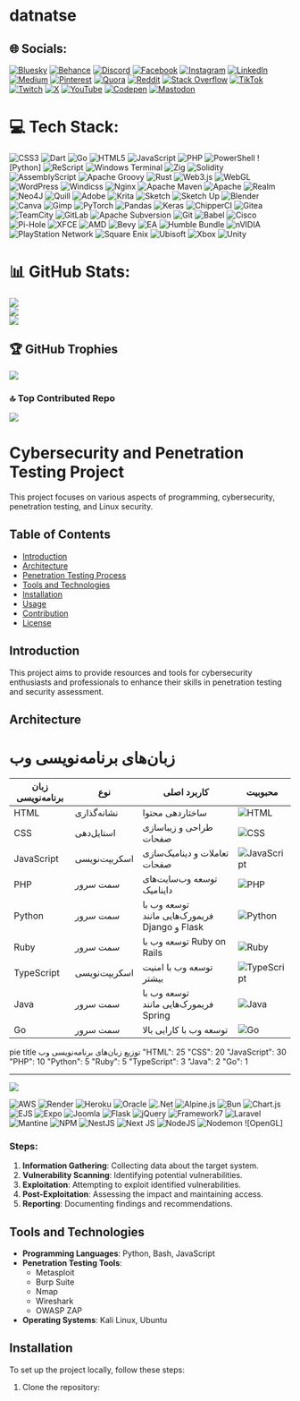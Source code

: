# datnatse


## 🌐 Socials:
[![Bluesky](https://img.shields.io/badge/bluesky-0285FF?style=for-the-badge&logo=bluesky&logoColor=%23FFFFFF)](https://bsky.app/profile/datnatsec) [![Behance](https://img.shields.io/badge/Behance-1769ff?logo=behance&logoColor=white)](https://behance.net/datnathidden) [![Discord](https://img.shields.io/badge/Discord-%237289DA.svg?logo=discord&logoColor=white)](https://discord.gg/datnatcourses) [![Facebook](https://img.shields.io/badge/Facebook-%231877F2.svg?logo=Facebook&logoColor=white)](https://facebook.com/datnatsec) [![Instagram](https://img.shields.io/badge/Instagram-%23E4405F.svg?logo=Instagram&logoColor=white)](https://instagram.com/datnatsec) [![LinkedIn](https://img.shields.io/badge/LinkedIn-%230077B5.svg?logo=linkedin&logoColor=white)](https://linkedin.com/in/datnatsec) [![Medium](https://img.shields.io/badge/Medium-12100E?logo=medium&logoColor=white)](https://medium.com/@admincoures) [![Pinterest](https://img.shields.io/badge/Pinterest-%23E60023.svg?logo=Pinterest&logoColor=white)](https://pinterest.com/coursesicons) [![Quora](https://img.shields.io/badge/Quora-%23B92B27.svg?logo=Quora&logoColor=white)](https://quora.com/profile/hiddensec) [![Reddit](https://img.shields.io/badge/Reddit-%23FF4500.svg?logo=Reddit&logoColor=white)](https://reddit.com/user/icohidd) [![Stack Overflow](https://img.shields.io/badge/-Stackoverflow-FE7A16?logo=stack-overflow&logoColor=white)](https://stackoverflow.com/users/hiddenBo) [![TikTok](https://img.shields.io/badge/TikTok-%23000000.svg?logo=TikTok&logoColor=white)](https://tiktok.com/@datnatsec) [![Twitch](https://img.shields.io/badge/Twitch-%239146FF.svg?logo=Twitch&logoColor=white)](https://twitch.tv/hiddnest) [![X](https://img.shields.io/badge/X-black.svg?logo=X&logoColor=white)](https://x.com/nethiddendat) [![YouTube](https://img.shields.io/badge/YouTube-%23FF0000.svg?logo=YouTube&logoColor=white)](https://youtube.com/@datnatsec) [![Codepen](https://img.shields.io/badge/Codepen-000000?style=for-the-badge&logo=codepen&logoColor=white)](https://codepen.io/hidden) [![Mastodon](https://img.shields.io/badge/-MASTODON-%232B90D9?style=for-the-badge&logo=mastodon&logoColor=white)](https://mastodon.social/@methodyourpull) 

# 💻 Tech Stack:
![CSS3](https://img.shields.io/badge/css3-%231572B6.svg?style=for-the-badge&logo=css3&logoColor=white) ![Dart](https://img.shields.io/badge/dart-%230175C2.svg?style=for-the-badge&logo=dart&logoColor=white) ![Go](https://img.shields.io/badge/go-%2300ADD8.svg?style=for-the-badge&logo=go&logoColor=white) ![HTML5](https://img.shields.io/badge/html5-%23E34F26.svg?style=for-the-badge&logo=html5&logoColor=white) ![JavaScript](https://img.shields.io/badge/javascript-%23323330.svg?style=for-the-badge&logo=javascript&logoColor=%23F7DF1E) ![PHP](https://img.shields.io/badge/php-%23777BB4.svg?style=for-the-badge&logo=php&logoColor=white) ![PowerShell](https://img.shields.io/badge/PowerShell-%235391FE.svg?style=for-the-badge&logo=powershell&logoColor=white) ![Python] ![ReScript](https://img.shields.io/badge/rescript-%2314162c?style=for-the-badge&logo=rescript&logoColor=e34c4c) ![Windows Terminal](https://img.shields.io/badge/Windows%20Terminal-%234D4D4D.svg?style=for-the-badge&logo=windows-terminal&logoColor=white) ![Zig](https://img.shields.io/badge/Zig-%23F7A41D.svg?style=for-the-badge&logo=zig&logoColor=white) ![Solidity](https://img.shields.io/badge/Solidity-%23363636.svg?style=for-the-badge&logo=solidity&logoColor=white) ![AssemblyScript](https://img.shields.io/badge/assembly%20script-%23000000.svg?style=for-the-badge&logo=assemblyscript&logoColor=white) ![Apache Groovy](https://img.shields.io/badge/Apache%20Groovy-4298B8.svg?style=for-the-badge&logo=Apache+Groovy&logoColor=white) ![Rust](https://img.shields.io/badge/rust-%23000000.svg?style=for-the-badge&logo=rust&logoColor=white) ![Web3.js](https://img.shields.io/badge/web3.js-F16822?style=for-the-badge&logo=web3.js&logoColor=white) ![WebGL](https://img.shields.io/badge/WebGL-990000?logo=webgl&logoColor=white&style=for-the-badge) ![WordPress](https://img.shields.io/badge/WordPress-%23117AC9.svg?style=for-the-badge&logo=WordPress&logoColor=white) ![Windicss](https://img.shields.io/badge/windicss-48B0F1.svg?style=for-the-badge&logo=windi-css&logoColor=white) ![Nginx](https://img.shields.io/badge/nginx-%23009639.svg?style=for-the-badge&logo=nginx&logoColor=white) ![Apache Maven](https://img.shields.io/badge/Apache%20Maven-C71A36?style=for-the-badge&logo=Apache%20Maven&logoColor=white) ![Apache](https://img.shields.io/badge/apache-%23D42029.svg?style=for-the-badge&logo=apache&logoColor=white) ![Realm](https://img.shields.io/badge/Realm-39477F?style=for-the-badge&logo=realm&logoColor=white) ![Neo4J](https://img.shields.io/badge/Neo4j-008CC1?style=for-the-badge&logo=neo4j&logoColor=white) ![Quill](https://img.shields.io/badge/Quill-52B0E7?style=for-the-badge&logo=apache&logoColor=white) ![Adobe](https://img.shields.io/badge/adobe-%23FF0000.svg?style=for-the-badge&logo=adobe&logoColor=white) ![Krita](https://img.shields.io/badge/Krita-203759?style=for-the-badge&logo=krita&logoColor=EEF37B) ![Sketch](https://img.shields.io/badge/Sketch-FFB387?style=for-the-badge&logo=sketch&logoColor=black) ![Sketch Up](https://img.shields.io/badge/SketchUp-005F9E?style=for-the-badge&logo=sketchup&logoColor=white) ![Blender](https://img.shields.io/badge/blender-%23F5792A.svg?style=for-the-badge&logo=blender&logoColor=white) ![Canva](https://img.shields.io/badge/Canva-%2300C4CC.svg?style=for-the-badge&logo=Canva&logoColor=white) ![Gimp](https://img.shields.io/badge/Gimp-657D8B?style=for-the-badge&logo=gimp&logoColor=FFFFFF) ![PyTorch](https://img.shields.io/badge/PyTorch-%23EE4C2C.svg?style=for-the-badge&logo=PyTorch&logoColor=white) ![Pandas](https://img.shields.io/badge/pandas-%23150458.svg?style=for-the-badge&logo=pandas&logoColor=white) ![Keras](https://img.shields.io/badge/Keras-%23D00000.svg?style=for-the-badge&logo=Keras&logoColor=white) ![ChipperCI](https://img.shields.io/badge/chipperci-1e394e.svg?style=for-the-badge&logo=chipperci&logoColor=white) ![Gitea](https://img.shields.io/badge/Gitea-34495E?style=for-the-badge&logo=gitea&logoColor=5D9425) ![TeamCity](https://img.shields.io/badge/teamcity-000000.svg?style=for-the-badge&logo=teamcity&logoColor=white) ![GitLab](https://img.shields.io/badge/gitlab-%23181717.svg?style=for-the-badge&logo=gitlab&logoColor=white) ![Apache Subversion](https://img.shields.io/badge/subversion-%23809CC9.svg?style=for-the-badge&logo=subversion&logoColor=white) ![Git](https://img.shields.io/badge/git-%23F05033.svg?style=for-the-badge&logo=git&logoColor=white) ![Babel](https://img.shields.io/badge/Babel-F9DC3e?style=for-the-badge&logo=babel&logoColor=black) ![Cisco](https://img.shields.io/badge/cisco-%23049fd9.svg?style=for-the-badge&logo=cisco&logoColor=black) ![Pi-Hole](https://img.shields.io/badge/pihole-%2396060C.svg?style=for-the-badge&logo=pi-hole&logoColor=white) ![XFCE](https://img.shields.io/badge/XFCE-%232284F2.svg?style=for-the-badge&logo=xfce&logoColor=white) ![AMD](https://img.shields.io/badge/AMD-%23000000.svg?style=for-the-badge&logo=amd&logoColor=white) ![Bevy](https://img.shields.io/badge/bevy-%23232326.svg?style=for-the-badge&logo=bevy&logoColor=white) ![EA](https://img.shields.io/badge/ea-%23000000.svg?style=for-the-badge&logo=ea&logoColor=white) ![Humble Bundle](https://img.shields.io/badge/HumbleBundle-%23494F5C.svg?style=for-the-badge&logo=HumbleBundle&logoColor=white) ![nVIDIA](https://img.shields.io/badge/nVIDIA-%2376B900.svg?style=for-the-badge&logo=nVIDIA&logoColor=white) ![PlayStation Network](https://img.shields.io/badge/PSN-%230070D1.svg?style=for-the-badge&logo=Playstation&logoColor=white) ![Square Enix](https://img.shields.io/badge/SquareEnix-%23ED1C24.svg?style=for-the-badge&logo=SquareEnix&logoColor=white) ![Ubisoft](https://img.shields.io/badge/Ubisoft-%23F5F5F5.svg?style=for-the-badge&logo=Ubisoft&logoColor=black) ![Xbox](https://img.shields.io/badge/xbox-%23107C10.svg?style=for-the-badge&logo=xbox&logoColor=white) ![Unity](https://img.shields.io/badge/unity-%23000000.svg?style=for-the-badge&logo=unity&logoColor=white)
# 📊 GitHub Stats:
![](https://github-readme-stats.vercel.app/api?username=datnatsec&theme=dark&hide_border=false&include_all_commits=true&count_private=true)<br/>
![](https://github-readme-streak-stats.herokuapp.com/?user=datnatsec&theme=dark&hide_border=false)<br/>
![](https://github-readme-stats.vercel.app/api/top-langs/?username=datnatsec&theme=dark&hide_border=false&include_all_commits=true&count_private=true&layout=compact)

## 🏆 GitHub Trophies
![](https://github-profile-trophy.vercel.app/?username=datnatsec&theme=radical&no-frame=false&no-bg=false&margin-w=4)

### 🔝 Top Contributed Repo
![](https://github-contributor-stats.vercel.app/api?username=datnatsec&limit=5&theme=dark&combine_all_yearly_contributions=true)



# Cybersecurity and Penetration Testing Project

This project focuses on various aspects of programming, cybersecurity, penetration testing, and Linux security.

## Table of Contents

- [Introduction](#introduction)
- [Architecture](#architecture)
- [Penetration Testing Process](#penetration-testing-process)
- [Tools and Technologies](#tools-and-technologies)
- [Installation](#installation)
- [Usage](#usage)
- [Contribution](#contribution)
- [License](#license)

## Introduction

This project aims to provide resources and tools for cybersecurity enthusiasts and professionals to enhance their skills in penetration testing and security assessment.

## Architecture


# زبان‌های برنامه‌نویسی وب

| زبان برنامه‌نویسی | نوع                  | کاربرد اصلی                          | محبوبیت  |
|-------------------|---------------------|--------------------------------------|-----------|
| HTML              | نشانه‌گذاری         | ساختاردهی محتوا                      | ![HTML](https://img.shields.io/badge/Popularity-High-green)   |
| CSS               | استایل‌دهی         | طراحی و زیباسازی صفحات              | ![CSS](https://img.shields.io/badge/Popularity-High-green)    |
| JavaScript        | اسکریپت‌نویسی       | تعاملات و دینامیک‌سازی صفحات        | ![JavaScript](https://img.shields.io/badge/Popularity-High-green) |
| PHP               | سمت سرور            | توسعه وب‌سایت‌های داینامیک          | ![PHP](https://img.shields.io/badge/Popularity-Medium-yellow)   |
| Python            | سمت سرور            | توسعه وب با فریمورک‌هایی مانند Django و Flask | ![Python](https://img.shields.io/badge/Popularity-High-green)  |
| Ruby              | سمت سرور            | توسعه وب با Ruby on Rails           | ![Ruby](https://img.shields.io/badge/Popularity-Medium-yellow)   |
| TypeScript        | اسکریپت‌نویسی       | توسعه وب با امنیت بیشتر             | ![TypeScript](https://img.shields.io/badge/Popularity-Medium-yellow) |
| Java              | سمت سرور            | توسعه وب با فریمورک‌هایی مانند Spring | ![Java](https://img.shields.io/badge/Popularity-Medium-yellow)   |
| Go                | سمت سرور            | توسعه وب با کارایی بالا              | ![Go](https://img.shields.io/badge/Popularity-Low-red)         |

pie
    title توزیع زبان‌های برنامه‌نویسی وب
    "HTML": 25
    "CSS": 20
    "JavaScript": 30
    "PHP": 10
    "Python": 5
    "Ruby": 5
    "TypeScript": 3
    "Java": 2
    "Go": 1




---
[![](https://visitcount.itsvg.in/api?id=datnatsec&icon=0&color=0)](https://visitcount.itsvg.in)

<!-- Proudly created with GPRM ( https://gprm.itsvg.in ) -->

 ![AWS](https://img.shields.io/badge/AWS-%23FF9900.svg?style=for-the-badge&logo=amazon-aws&logoColor=white) ![Render](https://img.shields.io/badge/Render-%46E3B7.svg?style=for-the-badge&logo=render&logoColor=white) ![Heroku](https://img.shields.io/badge/heroku-%23430098.svg?style=for-the-badge&logo=heroku&logoColor=white) ![Oracle](https://img.shields.io/badge/Oracle-F80000?style=for-the-badge&logo=oracle&logoColor=white) ![.Net](https://img.shields.io/badge/.NET-5C2D91?style=for-the-badge&logo=.net&logoColor=white) ![Alpine.js](https://img.shields.io/badge/alpinejs-white.svg?style=for-the-badge&logo=alpinedotjs&logoColor=%238BC0D0) ![Bun](https://img.shields.io/badge/Bun-%23000000.svg?style=for-the-badge&logo=bun&logoColor=white) ![Chart.js](https://img.shields.io/badge/chart.js-F5788D.svg?style=for-the-badge&logo=chart.js&logoColor=white) ![EJS](https://img.shields.io/badge/ejs-%23B4CA65.svg?style=for-the-badge&logo=ejs&logoColor=black) ![Expo](https://img.shields.io/badge/expo-1C1E24?style=for-the-badge&logo=expo&logoColor=#D04A37) ![Joomla](https://img.shields.io/badge/joomla-%235091CD.svg?style=for-the-badge&logo=joomla&logoColor=white) ![Flask](https://img.shields.io/badge/flask-%23000.svg?style=for-the-badge&logo=flask&logoColor=white) ![jQuery](https://img.shields.io/badge/jquery-%230769AD.svg?style=for-the-badge&logo=jquery&logoColor=white) ![Framework7](https://img.shields.io/badge/framework7-%23EE350F.svg?style=for-the-badge&logo=framework7&logoColor=white) ![Laravel](https://img.shields.io/badge/laravel-%23FF2D20.svg?style=for-the-badge&logo=laravel&logoColor=white) ![Mantine](https://img.shields.io/badge/Mantine-ffffff?style=for-the-badge&logo=Mantine&logoColor=339af0) ![NPM](https://img.shields.io/badge/NPM-%23CB3837.svg?style=for-the-badge&logo=npm&logoColor=white) ![NestJS](https://img.shields.io/badge/nestjs-%23E0234E.svg?style=for-the-badge&logo=nestjs&logoColor=white) ![Next JS](https://img.shields.io/badge/Next-black?style=for-the-badge&logo=next.js&logoColor=white) ![NodeJS](https://img.shields.io/badge/node.js-6DA55F?style=for-the-badge&logo=node.js&logoColor=white) ![Nodemon](https://img.shields.io/badge/NODEMON-%23323330.svg?style=for-the-badge&logo=nodemon&logoColor=%BBDEAD) ![OpenGL]

### Steps:
1. **Information Gathering**: Collecting data about the target system.
2. **Vulnerability Scanning**: Identifying potential vulnerabilities.
3. **Exploitation**: Attempting to exploit identified vulnerabilities.
4. **Post-Exploitation**: Assessing the impact and maintaining access.
5. **Reporting**: Documenting findings and recommendations.

## Tools and Technologies

- **Programming Languages**: Python, Bash, JavaScript
- **Penetration Testing Tools**: 
  - Metasploit
  - Burp Suite
  - Nmap
  - Wireshark
  - OWASP ZAP
- **Operating Systems**: Kali Linux, Ubuntu

## Installation

To set up the project locally, follow these steps:

1. Clone the repository:
   

